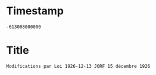 # Timestamp
```
-613008000000
```

# Title
```
Modifications par Loi 1926-12-13 JORF 15 décembre 1926
```